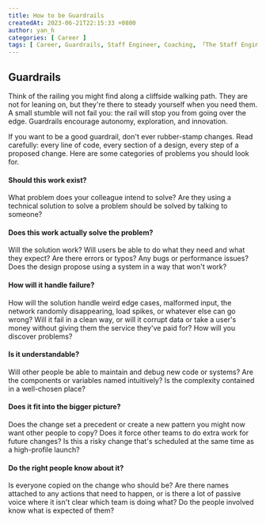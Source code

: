```yaml
---
title: How to be Guardrails
createdAt: 2023-06-21T22:15:33 +0800
author: yan_h
categories: [ Career ]
tags: [ Career, Guardrails, Staff Engineer, Coaching, 「The Staff Engineer's Path」 ]
---
```


## Guardrails

Think of the railing you might find along a cliffside walking path. They are not for leaning on, but they're there
to steady yourself when you need them. A small stumble will not fail you: the rail will stop you from going
over the edge. Guardrails encourage autonomy, exploration, and innovation.

If you want to be a good guardrail, don't ever rubber-stamp changes. Read carefully: every line of code, every section
of a design, every step of a proposed change. Here are some categories of problems you should look for.

#### Should this work exist?

What problem does your colleague intend to solve? Are they using a technical solution to solve a problem should be
solved by talking to someone?

#### Does this work actually solve the problem?

Will the solution work? Will users be able to do what they need and what they expect? Are there errors or typos?
Any bugs or performance issues? Does the design propose using a system in a way that won't work?

#### How will it handle failure?

How will the solution handle weird edge cases, malformed input, the network randomly disappearing, load spikes,
or whatever else can go wrong? Will it fail in a clean way, or will it corrupt data or take a user's money without
giving them the service they've paid for? How will you discover problems?

#### Is it understandable?

Will other people be able to maintain and debug new code or systems? Are the components or variables named intuitively?
Is the complexity contained in a well-chosen place?

#### Does it fit into the bigger picture?

Does the change set a precedent or create a new pattern you might now want other people to copy? Does it force other
teams to do extra work for future changes? Is this a risky change that's scheduled at the same time as a high-profile
launch?

#### Do the right people know about it?

Is everyone copied on the change who should be? Are there names attached to any actions that need to happen, or is
there a lot of passive voice where it isn't clear which team is doing what? Do the people involved know what is
expected of them?


